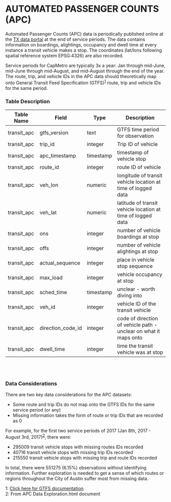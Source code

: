 # AUTOMATED PASSENGER COUNTS (APC)
Automated Passenger Counts (APC) data is periodically published online at the [TX data portal](https://data.texas.gov/browse?q=APC&sortBy=relevance) at the end of service periods. The data contains information on boardings, alightings, occupancy and dwell time at every instance a transit vehicle makes a stop. The coordinates (lat/lons following spatial reference system EPSG:4326) are also recorded.

Service periods for CapMetro are typically 3x a year: Jan through mid-June, mid-June through mid-August, and mid-August through the end of the year. The route, trip, and vehicle IDs in the APC data should theoretically map onto General Transit Feed Specification (GTFS)<sup>[1](#f1)</sup> route, trip and vehicle IDs for the same period.

### Table Description

|  **Table Name**  | **Field** | **Type** | **Description** |
|---|---|---|---|
transit_apc|gtfs_version|text|GTFS time period for observation
transit_apc|trip_id|integer|Trip ID of vehicle
transit_apc|apc_timestamp|timestamp|timestamp of vehicle stop
transit_apc|route_id|integer|route ID of vehicle
transit_apc|veh_lon|numeric|longitude of transit vehicle location at time of logged data
transit_apc|veh_lat|numeric|latitude of transit vehicle location at time of logged data
transit_apc|ons|integer|number of vehicle boardings at stop
transit_apc|offs|integer|number of vehicle alightings at stop
transit_apc|actual_sequence|integer|place in vehicle stop sequence
transit_apc|max_load|integer|vehicle occupancy at stop
transit_apc|sched_time|timestamp|unclear - worth diving into
transit_apc|veh_id|integer|vehicle ID of the transit vehicle
transit_apc|direction_code_id|integer|code of direction of vehicle path - unclear on what it maps onto
transit_apc|dwell_time|integer|time the transit vehicle was at stop

<br></br>

### Data Considerations

There are two key data considerations for the APC datasets:
* Some route and trip IDs do not map onto the GTFS IDs for the same service period (or any)
* Missing information takes the form of route or trip IDs that are recorded as 0

For example, for the first two service periods of 2017 (Jan 8th, 2017 - August 3rd, 2017)<sup>[2](#f2)</sup>, there were:
* 295009 transit vehicle stops with missing routes IDs recorded
* 40716 transit vehicle stops with missing trip IDs recorded
* 215550 transit vehicle stops with missing trip and route IDs recorded

In total, there were 551275 (6.15%) observations without identifying information. Further exploration is needed to get a sense of which routes or regions throughout the City of Austin suffer most from missing data.


<a name="f1">1</a>: [Click here for GTFS documentation](./transit_gtfs.md)</br>
<a name="f2">2</a>: From APC Data Exploration.html document
